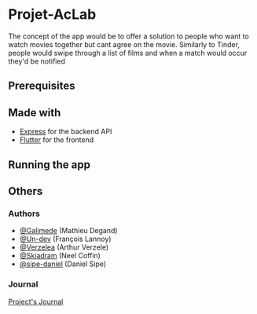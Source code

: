 # Projet-AcLab


  The concept of the app would be to offer a solution to people who want to watch movies together but cant agree on the movie.
  Similarly to Tinder, people would swipe through a list of films and when a match would occur they'd be notified


## Prerequisites

## Made with

* [Express](https://expressjs.com/en/) for the backend API
* [Flutter](https://flutter.dev/) for the frontend

## Running the app

## Others

### Authors

* [@Galimede](https://github.com/Galimede) (Mathieu Degand) 
* [@Un-dev](https://github.com/Un-dev) (François Lannoy)
* [@Verzelea](https://github.com/Verzelea) (Arthur Verzele)
* [@Skiadram](https://github.com/Skiadram) (Neel Coffin)
* [@sipe-daniel](https://github.com/sipe-daniel) (Daniel Sipe)

### Journal

[Project's Journal](https://github.com/Un-dev/Projet-AcLab/tree/main/Journal)

